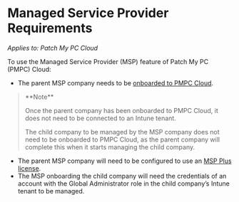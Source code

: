 # Managed Service Provider Requirements

_Applies to: Patch My PC Cloud_

To use the Managed Service Provider (MSP) feature of Patch My PC (PMPC) Cloud:

* The parent MSP company needs to be [onboarded to PMPC Cloud](../onboard-to-cloud.md).

<blockquote class="wp-block-quote">
<p>**Note**</p>
<p>Once the parent company has been onboarded to PMPC Cloud, it does not need to be connected to an Intune tenant.</p>
<p>The child company to be managed by the MSP company does not need to be onboarded to PMPC Cloud, as the parent company will complete this when it starts managing the child company.</p>
</blockquote>

* The parent MSP company will need to be configured to use an [MSP Plus license](license-the-managed-service-provider-feature.md).
* The MSP onboarding the child company will need the credentials of an account with the Global Administrator role in the child company’s Intune tenant to be managed.